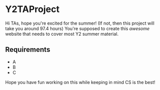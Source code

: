 # Y2TAProject

Hi TAs, hope you're excited for the summer! (If not, then this project will take you around 97.4 hours)
You're supposed to create this <i>awesome</i> website that needs to cover most Y2 summer material.
<br>
<h2> Requirements </h2>
<ul>
<li>A</li>
<li>B</li>
<li>C</li>
</ul>

Hope you have fun working on this while keeping in mind CS is the best!